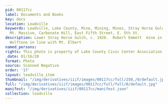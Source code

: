 ```yaml
---
pid: 00117cc
label: Documents and Books
key: docs
location: Leadville
keywords: Leadville, Lake County, Mine, Mining, Mines, Stray Horse Gulch, Mt. Elbert,
  Mt. Massive, Carbonate Hill, East Fifth Street, E. 5th St.
description: Lower Stray Horse Gulch, c. 1920.  Robert Emmett  mine in foreground,
  Wolftone in line with Mt. Elbert
named_persons: 
rights: This photo is property of Lake County Civic Center Association.
_date: 01/16/20
format: Photo
source: Scanned Negative
order: '17'
layout: leadville_item
thumbnail: "/img/derivatives/iiif/images/00117cc/full/250,/0/default.jpg"
full: "/img/derivatives/iiif/images/00117cc/full/full/0/default.jpg"
manifest: "/img/derivatives/iiif/00117cc/manifest.json"
collection: leadville
---
```

